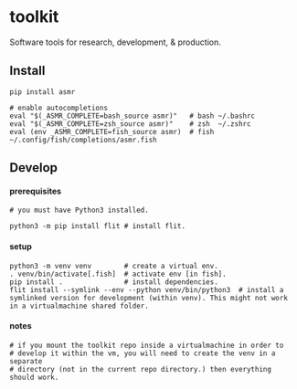 # toolkit
Software tools for research, development, & production.


## Install
``` shell
pip install asmr

# enable autocompletions
eval "$(_ASMR_COMPLETE=bash_source asmr)"   # bash ~/.bashrc
eval "$(_ASMR_COMPLETE=zsh_source asmr)"    # zsh  ~/.zshrc
eval (env _ASMR_COMPLETE=fish_source asmr)  # fish ~/.config/fish/completions/asmr.fish
```

## Develop
#### prerequisites
``` shell
# you must have Python3 installed.

python3 -m pip install flit # install flit.
```
#### setup
``` shell
python3 -m venv venv        # create a virtual env.
. venv/bin/activate[.fish]  # activate env [in fish].
pip install .               # install dependencies.
flit install --symlink --env --python venv/bin/python3  # install a symlinked version for development (within venv). This might not work in a virtualmachine shared folder.
```

#### notes
``` shell
# if you mount the toolkit repo inside a virtualmachine in order to
# develop it within the vm, you will need to create the venv in a separate
# directory (not in the current repo directory.) then everything should work.
```
